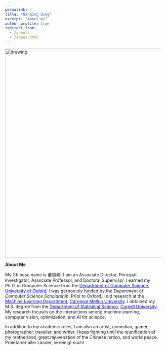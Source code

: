 ```yaml
---
permalink: /
title: "Nanqing Dong"
excerpt: "About me"
author_profile: true
redirect_from: 
  - /about/
  - /about.html
---
```


<img src="https://eveningdong.github.io/images/bg.png" alt="drawing" width="676px"/>  

**About Me**

My Chinese name is 董楠卿. I am an Associate Director, Principal Investigator, Associate Professor, and Doctoral Supervisor. I earned my Ph.D. in Computer Science from the [<span style="color:blue">Department of Computer Science</span>](http://www.cs.ox.ac.uk), [<span style="color:blue">University of Oxford</span>](http://www.ox.ac.uk). I was gernoursly funded by the *Department of Computer Science Scholarship*. Prior to Oxford, I did research at the [<span style="color:blue">Machine Learning Department</span>](https://www.ml.cmu.edu), [<span style="color:blue">Carnegie Mellon University</span>](https://www.cmu.edu). I obtained my M.S. degree from the [<span style="color:blue">Department of Statistical Science</span>](https://stat.cornell.edu), [<span style="color:blue">Cornell University</span>](https://www.cornell.edu). My research focuses on the interactions among machine learning, computer vision, optimization, and AI for science. 

In addition to my academic roles, I am also an artist, comedian, gamer, photographer, traveller, and writer. I keep fighting until the reunification of my motherland, great rejuvenation of the Chinese nation, and world peace. Proletarier aller Länder, vereinigt euch! 

[//]: # (无产者在这个革命中失去的只是锁链。他们获得的将是整个世界。)
